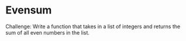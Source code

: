 # Evensum
Challenge: Write a function that takes in a list of integers and returns the sum of all even numbers in the list.
